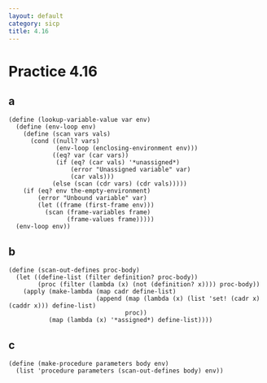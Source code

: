```yaml
---
layout: default
category: sicp
title: 4.16
---
```


# Practice 4.16

## a

    (define (lookup-variable-value var env)
      (define (env-loop env)
        (define (scan vars vals)
          (cond ((null? vars)
                 (env-loop (enclosing-environment env)))
                ((eq? var (car vars)) 
                 (if (eq? (car vals) '*unassigned*)
                     (error "Unassigned variable" var)
                     (car vals)))
                (else (scan (cdr vars) (cdr vals)))))
        (if (eq? env the-empty-environment)
            (error "Unbound variable" var)
            (let ((frame (first-frame env)))
              (scan (frame-variables frame)
                    (frame-values frame)))))
      (env-loop env))

## b

    (define (scan-out-defines proc-body)
      (let ((define-list (filter definition? proc-body))
            (proc (filter (lambda (x) (not (definition? x)))) proc-body))
        (apply (make-lambda (map cadr define-list)
                            (append (map (lambda (x) (list 'set! (cadr x) (caddr x))) define-list)
                                    proc))
               (map (lambda (x) '*assigned*) define-list))))

## c

    (define (make-procedure parameters body env)
      (list 'procedure parameters (scan-out-defines body) env))
